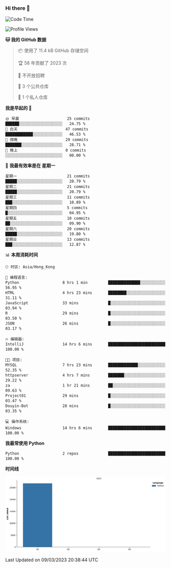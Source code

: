 ### Hi there 👋

<!--
**Mrzqd/Mrzqd** is a ✨ _special_ ✨ repository because its `README.md` (this file) appears on your GitHub profile.

Here are some ideas to get you started:

- 🔭 I’m currently working on ...
- 🌱 I’m currently learning ...
- 👯 I’m looking to collaborate on ...
- 🤔 I’m looking for help with ...
- 💬 Ask me about ...
- 📫 How to reach me: ...
- 😄 Pronouns: ...
- ⚡ Fun fact: ...
-->
<!--START_SECTION:waka-->
![Code Time](http://img.shields.io/badge/Code%20Time-47%20hrs%2015%20mins-blue)

![Profile Views](http://img.shields.io/badge/%E4%B8%AA%E4%BA%BA%E8%B5%84%E6%96%99%E8%A7%82%E7%9C%8B%E6%AC%A1%E6%95%B0-9-blue)

**🐱 我的 GitHub 数据** 

> 📦  使用了 11.4 kB GitHub 存储空间 
 > 
> 🏆 58 年贡献了 2023 次
 > 
> 🚫 不开放招聘
 > 
> 📜 3 个公共仓库 
 > 
> 🔑 1 个私人仓库 
 > 
**我是早起的 🐤** 

```text
🌞 早晨                     25 commits          ██████░░░░░░░░░░░░░░░░░░░   24.75 % 
🌆 白天                     47 commits          ████████████░░░░░░░░░░░░░   46.53 % 
🌃 傍晚                     29 commits          ███████░░░░░░░░░░░░░░░░░░   28.71 % 
🌙 晚上                     0 commits           ░░░░░░░░░░░░░░░░░░░░░░░░░   00.00 % 
```
📅 **我最有效率是在 星期一** 

```text
星期一                      21 commits          █████░░░░░░░░░░░░░░░░░░░░   20.79 % 
星期二                      21 commits          █████░░░░░░░░░░░░░░░░░░░░   20.79 % 
星期三                      11 commits          ███░░░░░░░░░░░░░░░░░░░░░░   10.89 % 
星期四                      5 commits           █░░░░░░░░░░░░░░░░░░░░░░░░   04.95 % 
星期五                      10 commits          ██░░░░░░░░░░░░░░░░░░░░░░░   09.90 % 
星期六                      20 commits          █████░░░░░░░░░░░░░░░░░░░░   19.80 % 
星期日                      13 commits          ███░░░░░░░░░░░░░░░░░░░░░░   12.87 % 
```


📊 **本周消耗时间** 

```text
🕑︎ 时区: Asia/Hong_Kong

💬 编程语言: 
Python                   8 hrs 1 min         ██████████████░░░░░░░░░░░   56.95 % 
HTML                     4 hrs 23 mins       ████████░░░░░░░░░░░░░░░░░   31.11 % 
JavaScript               33 mins             █░░░░░░░░░░░░░░░░░░░░░░░░   03.94 % 
R                        29 mins             █░░░░░░░░░░░░░░░░░░░░░░░░   03.50 % 
JSON                     26 mins             █░░░░░░░░░░░░░░░░░░░░░░░░   03.17 % 

🔥 编辑器: 
IntelliJ                 14 hrs 6 mins       █████████████████████████   100.00 % 

🐱‍💻 项目: 
MYSQL                    7 hrs 23 mins       █████████████░░░░░░░░░░░░   52.35 % 
httpserver               4 hrs 7 mins        ███████░░░░░░░░░░░░░░░░░░   29.22 % 
za                       1 hr 21 mins        ██░░░░░░░░░░░░░░░░░░░░░░░   09.63 % 
Project01                29 mins             █░░░░░░░░░░░░░░░░░░░░░░░░   03.47 % 
Douyin-Bot               28 mins             █░░░░░░░░░░░░░░░░░░░░░░░░   03.35 % 

💻 操作系统: 
Windows                  14 hrs 6 mins       █████████████████████████   100.00 % 
```

**我最常使用 Python** 

```text
Python                   2 repos             █████████████████████████   100.00 % 
```



**时间线**

![Lines of Code chart](https://raw.githubusercontent.com/Mrzqd/Mrzqd/main/assets/bar_graph.png)


 Last Updated on 09/03/2023 20:38:44 UTC
<!--END_SECTION:waka-->
